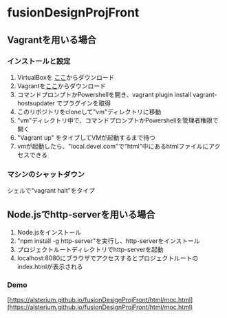 # fusionDesignProjFront
## Vagrantを用いる場合
### インストールと設定
1. VirtualBoxを [ここ](https://www.virtualbox.org/wiki/Downloads)からダウンロード
2. Vagrantを[ここ](https://www.vagrantup.com/downloads.html)からダウンロード
3. コマンドプロンプトかPowershellを開き、vagrant plugin install vagrant-hostsupdater でプラグインを取得
4. このリポジトリをcloneして"vm"ディレクトリに移動
5. "vm"ディレクトリ中で、コマンドプロンプトかPowershellを管理者権限で開く
6. "Vagrant up" をタイプしてVMが起動するまで待つ
7. vmが起動したら、"local.devel.com"で"html"中にあるhtmlファイルにアクセスできる
### マシンのシャットダウン
シェルで"vagrant halt"をタイプ
## Node.jsでhttp-serverを用いる場合
1. Node.jsをインストール
2. "npm install -g http-server"を実行し、http-serverをインストール
3. プロジェクトルートディレクトリでhttp-serverを起動
4. localhost:8080にブラウザでアクセスするとプロジェクトルートのindex.htmlが表示される
### Demo
[https://alsterium.github.io/fusionDesignProjFront/html/moc.html](https://alsterium.github.io/fusionDesignProjFront/html/moc.html)
